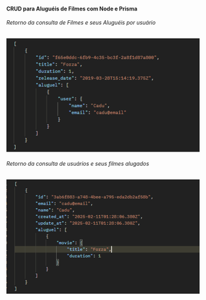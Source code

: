 #### CRUD para Aluguéis de Filmes com Node e Prisma



###### Retorno da consulta de Filmes e seus Aluguéis por usuário
![alt text](image-1.png)

###### Retorno da consulta de usuários e seus filmes alugados
![alt text](image.png)





<!-- ## Comandos usados de instalação -->
<!-- npm init -y
npm add prisma ts-node-dev typescript @types/express -D
npm add @prisma/client express
npx prisma init
npm add express-async-errors
npm i -D @types/express@4  -->
